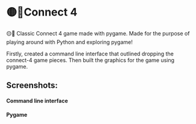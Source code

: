 # 🟡🔴Connect 4

🟡🔴 Classic Connect 4 game made with pygame. Made for the purpose of playing around with Python and exploring pygame! 

Firstly, created a command line interface that outlined dropping the connect-4 game pieces. Then built the graphics for the game using pygame. 

## Screenshots: 

#### Command line interface

#### Pygame

